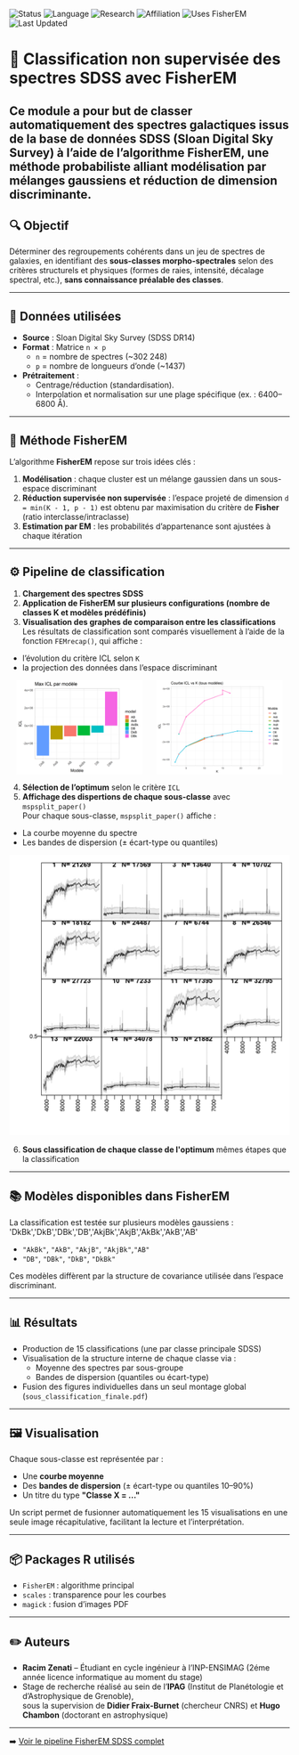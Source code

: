![Status](https://img.shields.io/badge/Status-Active-brightgreen)
![Language](https://img.shields.io/badge/Made_with-R-1f425f.svg?logo=R)
![Research](https://img.shields.io/badge/Type-Research%20Project-blueviolet)
![Affiliation](https://img.shields.io/badge/Hosted_at-IPAG_Grenoble-blue)
![Uses FisherEM](https://img.shields.io/badge/package-FisherEM-orange)
![Last Updated](https://img.shields.io/badge/last%20update-July%202025-blue)

# 🌌 Classification non supervisée des spectres SDSS avec FisherEM

Ce module a pour but de classer automatiquement des spectres galactiques issus de la base de données **SDSS** (Sloan Digital Sky Survey) à l’aide de l’algorithme **FisherEM**, une méthode probabiliste alliant **modélisation par mélanges gaussiens** et **réduction de dimension discriminante**.
---

## 🔍 Objectif

Déterminer des regroupements cohérents dans un jeu de spectres de galaxies, en identifiant des **sous-classes morpho-spectrales** selon des critères structurels et physiques (formes de raies, intensité, décalage spectral, etc.), **sans connaissance préalable des classes**.

---

## 🧪 Données utilisées

- **Source** : Sloan Digital Sky Survey (SDSS DR14)
- **Format** : Matrice `n × p`  
  - `n` = nombre de spectres (~302 248)
  - `p` = nombre de longueurs d’onde (~1437)
- **Prétraitement** :
  - Centrage/réduction (standardisation).
  - Interpolation et normalisation sur une plage spécifique (ex. : 6400–6800 Å).

---

## 🧠 Méthode FisherEM

L’algorithme **FisherEM** repose sur trois idées clés :

1. **Modélisation** : chaque cluster est un mélange gaussien dans un sous-espace discriminant
2. **Réduction supervisée non supervisée** : l’espace projeté de dimension `d = min(K - 1, p - 1)` est obtenu par maximisation du critère de **Fisher** (ratio interclasse/intraclasse)
3. **Estimation par EM** : les probabilités d’appartenance sont ajustées à chaque itération

---

## ⚙️ Pipeline de classification

1. **Chargement des spectres SDSS**
2. **Application de FisherEM sur plusieurs configurations (nombre de classes K et modèles prédéfinis)**  
3. **Visualisation des graphes de comparaison entre les classifications**
Les résultats de classification sont comparés visuellement à l’aide de la fonction `FEMrecap()`, qui affiche :
  - l’évolution du critère ICL selon `K`
  - la projection des données dans l’espace discriminant

<div style="display: flex; justify-content: space-around;">
  <img src="images/_ICL_vs_K_barplot.png" alt="ICL vs K par modéle" width="45%"/>
  <img src="images/_ICL_vs_K_par_model.png" alt="ICL vs K par modéle" width="45%"/>
</div>

4. **Sélection de l’optimum** selon le critère `ICL`
5. **Affichage des dispertions de chaque sous-classe** avec `mspsplit_paper()`  
Pour chaque sous-classe, `mspsplit_paper()` affiche :
  - La courbe moyenne du spectre
  - Les bandes de dispersion (± écart-type ou quantiles)

![Optimum obtenue avec `model = DBk | K = 15`](images/classification_optimum.jpg)

6. **Sous classification de chaque classe de l'optimum** mêmes étapes que la classification 

---

## 📚 Modèles disponibles dans FisherEM

La classification est testée sur plusieurs modèles gaussiens :
'DkBk','DkB','DBk','DB','AkjBk','AkjB','AkBk','AkB','AB'
- `"AkBk"`, `"AkB"`, `"AkjB"`, `"AkjBk"`,`"AB"`
- `"DB"`, `"DBk"`, `"DkB"`, `"DkBk"`

Ces modèles diffèrent par la structure de covariance utilisée dans l’espace discriminant.

---

## 📊 Résultats

- Production de 15 classifications (une par classe principale SDSS)
- Visualisation de la structure interne de chaque classe via :
  - Moyenne des spectres par sous-groupe
  - Bandes de dispersion (quantiles ou écart-type)
- Fusion des figures individuelles dans un seul montage global (`sous_classification_finale.pdf`)

---

## 🖼️ Visualisation

Chaque sous-classe est représentée par :
- Une **courbe moyenne**
- Des **bandes de dispersion** (± écart-type ou quantiles 10–90%)
- Un titre du type **"Classe X = ..."**

Un script permet de fusionner automatiquement les 15 visualisations en une seule image récapitulative, facilitant la lecture et l’interprétation.

---

## 📦 Packages R utilisés

- `FisherEM` : algorithme principal
- `scales` : transparence pour les courbes
- `magick` : fusion d’images PDF
---

## ✏️ Auteurs

- **Racim Zenati** – Étudiant en cycle ingénieur à l’INP-ENSIMAG (2éme année licence informatique au moment du stage)
- Stage de recherche réalisé au sein de l’**IPAG** (Institut de Planétologie et d’Astrophysique de Grenoble),  
  sous la supervision de **Didier Fraix-Burnet** (chercheur CNRS) et **Hugo Chambon** (doctorant en astrophysique)
---

➡️ [Voir le pipeline FisherEM SDSS complet](FisherEM_pipeline.md)
